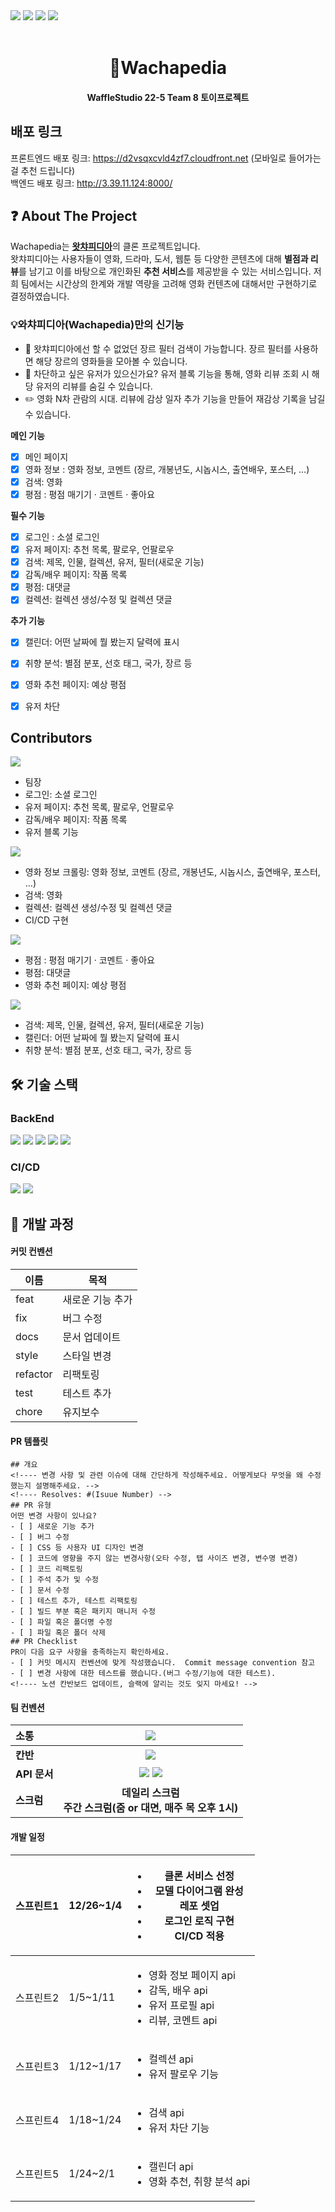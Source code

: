 <img src="https://img.shields.io/github/contributors/wafflestudio/22-5-team8-server?color=yellow">
<img src="https://img.shields.io/github/commit-activity/t/wafflestudio/22-5-team8-server">
<img src="https://img.shields.io/github/issues-pr/wafflestudio/22-5-team8-server?color=deep%20green">
<img src="https://img.shields.io/github/issues-pr-closed/wafflestudio/22-5-team8-server?color=violet">
<br><br>

<div align="center">
<h1>🧇Wachapedia</h1>
<h4>WaffleStudio 22-5 Team 8 토이프로젝트<h4>
</div>

## 배포 링크
프론트엔드 배포 링크: https://d2vsqxcvld4zf7.cloudfront.net (모바일로 들어가는 걸 추천 드립니다)
<br>백엔드 배포 링크: http://3.39.11.124:8000/

## ❓ About The Project
Wachapedia는 [**왓챠피디아**](https://pedia.watcha.com/ko-KR/)의 클론 프로젝트입니다.
<br>왓챠피디아는 사용자들이 영화, 드라마, 도서, 웹툰 등 다양한 콘텐츠에 대해 **별점과 리뷰**를 남기고  이를 바탕으로 개인화된 **추천 서비스**를 제공받을 수 있는 서비스입니다.
저희 팀에서는 시간상의 한계와 개발 역량을 고려해 영화 컨텐츠에 대해서만 구현하기로 결정하였습니다.

### 💡와챠피디아(Wachapedia)만의 신기능
-  🔎 왓챠피디아에선 할 수 없었던 장르 필터 검색이 가능합니다. 장르 필터를 사용하면 해당 장르의 영화들을 모아볼 수 있습니다.
- 🙈 차단하고 싶은 유저가 있으신가요? 유저 블록 기능을 통해, 영화 리뷰 조회 시 해당 유저의 리뷰를 숨길 수 있습니다.
- ✏️ 영화 N차 관람의 시대. 리뷰에 감상 일자 추가 기능을 만들어 재감상 기록을 남길 수 있습니다.

**메인 기능**
- [x] 메인 페이지
- [x] 영화 정보 : 영화 정보, 코멘트 (장르, 개봉년도, 시놉시스, 출연배우, 포스터, …)
- [x] 검색: 영화
- [x] 평점 : 평점 매기기 · 코멘트 · 좋아요

**필수 기능**
- [x] 로그인 : 소셜 로그인
- [x] 유저 페이지: 추천 목록, 팔로우, 언팔로우
- [x] 검색: 제목, 인물, 컬렉션, 유저, 필터(새로운 기능)
- [x] 감독/배우 페이지: 작품 목록
- [x] 평점: 대댓글
- [x] 컬렉션: 컬렉션 생성/수정 및 컬렉션 댓글

**추가 기능**
- [x] 캘린더: 어떤 날짜에 뭘 봤는지 달력에 표시
- [x] 취향 분석: 별점 분포, 선호 태그, 국가, 장르 등
- [x] 영화 추천 페이지: 예상 평점
- [x] 유저 차단


## Contributors
<img src="https://img.shields.io/badge/%EC%9D%B4%EA%B2%BD%ED%91%9C-deveroskp-dark_green?link=https%3A%2F%2Fgithub.com%2Fdeveroskp">
<ul>
    <li>팀장</li>
    <li>로그인: 소셜 로그인</li>
    <li>유저 페이지: 추천 목록, 팔로우, 언팔로우</li>
    <li>감독/배우 페이지: 작품 목록</li>
    <li>유저 블록 기능</li>
</ul>

<img src="https://img.shields.io/badge/%EC%8B%A0%EC%A7%80%EC%9B%90-anandashin-purple?color=9370DB&link=https%3A%2F%2Fgithub.com%2Fanandashin">
<ul>
    <li>영화 정보 크롤링: 영화 정보, 코멘트 (장르, 개봉년도, 시놉시스, 출연배우, 포스터, …)</li>
    <li>검색: 영화</li>
    <li>컬렉션: 컬렉션 생성/수정 및 컬렉션 댓글</li>
    <li>CI/CD 구현</li>
</ul>

<img src="https://img.shields.io/badge/%EA%B9%80%EB%AF%BC%EC%84%B1-minchok125-magenta?link=https%3A%2F%2Fgithub.com%2Fminchok125">
<ul>
    <li>평점 : 평점 매기기 · 코멘트 · 좋아요</li>
    <li>평점: 대댓글</li>
    <li>영화 추천 페이지: 예상 평점</li>
</ul>

<img src="https://img.shields.io/badge/%EC%9D%B4%ED%98%B8%EC%84%9D-arcstone09-green?link=https%3A%2F%2Fgithub.com%2Farcstone09">
<ul>
    <li>검색: 제목, 인물, 컬렉션, 유저, 필터(새로운 기능)</li>
    <li>캘린더: 어떤 날짜에 뭘 봤는지 달력에 표시</li>
    <li>취향 분석: 별점 분포, 선호 태그, 국가, 장르 등</li>
</ul>

## 🛠 기술 스택

### BackEnd
<div>
<img src="https://img.shields.io/badge/FastAPI-005571?style=for-the-badge&logo=fastapi">
<img src="https://img.shields.io/badge/Poetry-%233B82F6.svg?style=for-the-badge&logo=poetry&logoColor=0B3D8D">
<img src="https://img.shields.io/badge/mysql-4479A1.svg?style=for-the-badge&logo=mysql&logoColor=white">
<img src="https://img.shields.io/badge/Amazon%20EC2-FF9900?style=for-the-badge&logo=Amazon%20EC2&logoColor=white">
<img src="https://img.shields.io/badge/Amazon RDS-527FFF?style=for-the-badge&logo=Amazon RDS&logoColor=orange">
</div>

### CI/CD
<div>
<img src="https://img.shields.io/badge/docker-2496ED?style=for-the-badge&logo=docker&logoColor=white"> 
<img src="https://img.shields.io/badge/github%20actions-%232671E5.svg?style=for-the-badge&logo=githubactions&logoColor=white">
</div>

## 📆 개발 과정

#### 커밋 컨벤션
| 이름        | 목적       |
|-----------|----------|
| feat      | 새로운 기능 추가 |
| fix       | 버그 수정    |
| docs      | 문서 업데이트  |
| style     | 스타일 변경   |
| refactor  | 리팩토링     |
| test      | 테스트 추가   |
| chore     | 유지보수     |

#### PR 템플릿

```
## 개요
<!---- 변경 사항 및 관련 이슈에 대해 간단하게 작성해주세요. 어떻게보다 무엇을 왜 수정했는지 설명해주세요. -->
<!---- Resolves: #(Isuue Number) -->
## PR 유형
어떤 변경 사항이 있나요?
- [ ] 새로운 기능 추가
- [ ] 버그 수정
- [ ] CSS 등 사용자 UI 디자인 변경
- [ ] 코드에 영향을 주지 않는 변경사항(오타 수정, 탭 사이즈 변경, 변수명 변경)
- [ ] 코드 리팩토링
- [ ] 주석 추가 및 수정
- [ ] 문서 수정
- [ ] 테스트 추가, 테스트 리팩토링
- [ ] 빌드 부분 혹은 패키지 매니저 수정
- [ ] 파일 혹은 폴더명 수정
- [ ] 파일 혹은 폴더 삭제
## PR Checklist
PR이 다음 요구 사항을 충족하는지 확인하세요.
- [ ] 커밋 메시지 컨벤션에 맞게 작성했습니다.  Commit message convention 참고
- [ ] 변경 사항에 대한 테스트를 했습니다.(버그 수정/기능에 대한 테스트).
<!---- 노션 칸반보드 업데이트, 슬랙에 알리는 것도 잊지 마세요! -->
```


#### 팀 컨벤션

| **소통**| <img src="https://img.shields.io/badge/Slack-4A154B?style=for-the-badge&logo=slack&logoColor=white">|
|:-----------|:----------:|
| **칸반** | <img src="https://img.shields.io/badge/Notion-%23000000.svg?style=for-the-badge&logo=notion&logoColor=white">|
| **API 문서** | <img src="https://img.shields.io/badge/-Swagger-%23Clojure?style=for-the-badge&logo=swagger&logoColor=white"> <img src="https://img.shields.io/badge/Notion-%23000000.svg?style=for-the-badge&logo=notion&logoColor=white"> |
| **스크럼** | **데일리 스크럼<br>주간 스크럼(줌 or 대면, 매주 목 오후 1시)** |

#### 개발 일정
| 스프린트1| 12/26~1/4| <ul><li>클론 서비스 선정</li><li>모델 다이어그램 완성</li><li>레포 셋업 <br><li>로그인 로직 구현</li><li>CI/CD 적용<ul>|
|-------------|---------|----------|
| 스프린트2|1/5~1/11| <ul><li>영화 정보 페이지 api</li><li>감독, 배우 api</li><li>유저 프로필 api</li><li>리뷰, 코멘트 api</li></ul>|
| 스프린트3|1/12~1/17| <ul><li>컬렉션 api</li><li>유저 팔로우 기능</li></ul>|
| 스프린트4 |1/18~1/24| <ul><li>검색 api</li><li>유저 차단 기능</li></ul>  |
| 스프린트5|1/24~2/1| <ul><li>캘린더 api</li><li>영화 추천, 취향 분석 api</li></ul>|

